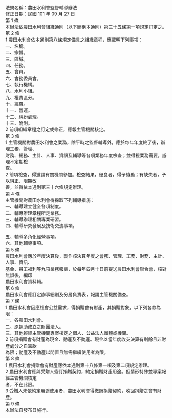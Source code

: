 法規名稱：農田水利會監督輔導辦法  
修正日期：民國 101 年 09 月 27 日  
第 1 條  
本辦法依農田水利會組織通則（以下簡稱本通則）第三十五條第一項規定訂定之。  
第 2 條  
1 農田水利會依本通則第八條規定備具之組織章程，應載明下列事項：  
一、名稱。  
二、宗旨。  
三、區域。  
四、任務。  
五、會員。  
六、會務委員會。  
七、執行機構。  
八、水利小組。  
九、權責區分。  
十、經費。  
十一、營運。  
十二、糾紛處理。  
十三、附則。  
2 前項組織章程之訂定或修正，應報主管機關核定。  
第 3 條  
1 主管機關對農田水利會之業務，除平時之監督輔導外，應於每年年度終了後，辦理工務、管理、  
財務、總務、主計、人事、資訊及輔導等各項業務年度檢查；並得視業務需要，辦理不定期檢  
查。  
2 前項檢查，得邀請有關機關參加。檢查結果，優良者，得予獎勵；有缺失者，予以糾正、限期改  
善，並得依本通則第三十六條規定辦理。  
第 4 條  
主管機關對農田水利會得採取下列輔導措施：  
一、輔導建立健全各項制度。  
二、輔導辦理章程所定業務。  
三、輔導辦理相關專業研習。  
四、輔導研究發展及技術交流事項。  


五、輔導多角化經營事項。  
六、其他輔導事項。  
第 5 條  
農田水利會應於年度決算後，製作該決算年度之會務、管理、工務、財務、主計、人事、資訊、  
基金、員工福利等九項業務報表，於每年四月十日前提送農田水利會聯合會，核對無誤後，編印  
農田水利會資料輯。  
第 6 條  
農田水利會應訂定辦事細則及分層負責表，報請主管機關備查。  
第 7 條  
1 農田水利會因應社會公益需求，得捐贈會有財產，其捐贈對象，以下列各款為限：  
一、各農田水利會。  
二、原捐助成立之財團法人。  
三、其他報經主管機關專案核定之個人、公益法人團體或機關。  
2 前項捐贈會有財產為現金、動產及不動產。現金以當年度收支決算有剩餘且非財產處分之自籌款  
為限；動產及不動產以閒置且無需繼續使用者為限。  
第 8 條  
1 農田水利會捐贈會有財產應依本通則第十八條第一項及第二項規定辦理。  
2 農田水利會應與受贈人簽訂捐贈契約，約定捐贈財產用途。但情形特殊並專案報經主管機關核定  
者，不在此限。  
3 受贈人未依約定用途使用者，農田水利會得撤銷捐贈契約，收回捐贈之會有財產。  
第 9 條  
本辦法自發布日施行。  


